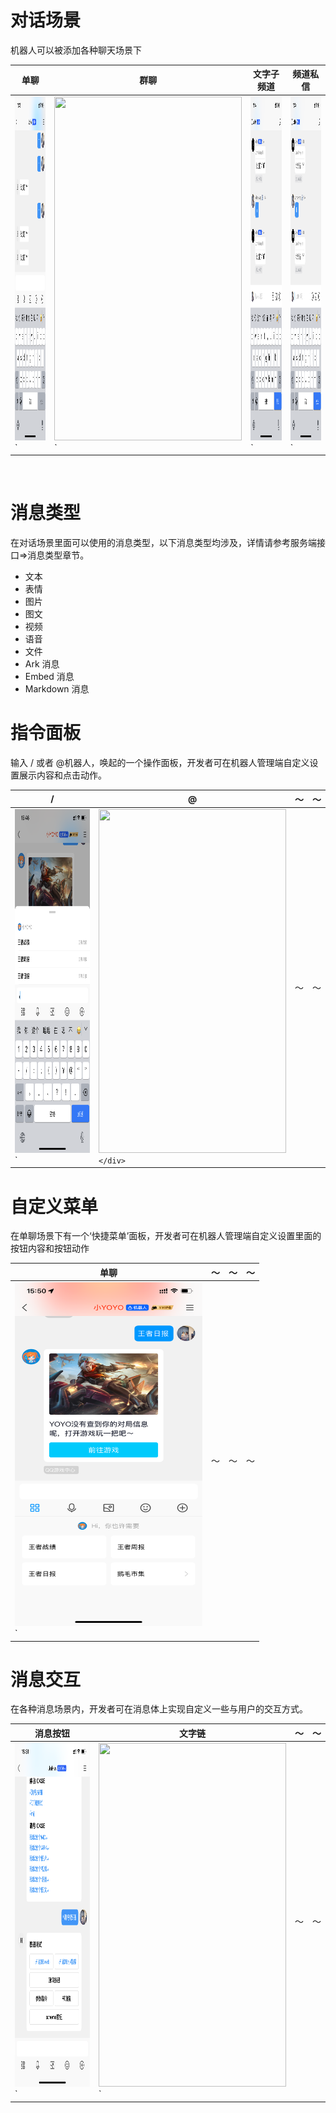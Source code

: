 # 对话场景
 机器人可以被添加各种聊天场景下


| 单聊                                                         | 群聊                                                         | 文字子频道                                                   | 频道私信                                                     |
| ------------------------------------------------------------ | ------------------------------------------------------------ | ------------------------------------------------------------ | ------------------------------------------------------------ |
| <div align=center><img src="https://github.com/ys0722/botdoc/raw/main/docs/img/image002.png" width="300" height="550" /></div>` | <div align=center><img src="https://github.com/ys0722/botdoc/raw/main/docs/img/image004.png" width="300" height="550" /></div>` | <div align=center><img src="https://github.com/ys0722/botdoc/raw/main/docs/img/image008.png" width="300" height="550" /></div>` | <div align=center><img src="https://github.com/ys0722/botdoc/raw/main/docs/img/image008.png" width="300" height="550" /></div>` |

​	 	 	 

# 消息类型

在对话场景里面可以使用的消息类型，以下消息类型均涉及，详情请参考服务端接口=>消息类型章节。

- 文本
- 表情
- 图片
- 图文
- 视频
- 语音
- 文件
- Ark 消息
- Embed 消息
- Markdown 消息

# 指令面板

输入 / 或者 @机器人，唤起的一个操作面板，开发者可在机器人管理端自定义设置展示内容和点击动作。

| / | @ | ～ | ～ |
| --------------------- | ---- | ---------- | -------- |
| <div align=center><img src="https://github.com/ys0722/botdoc/raw/main/docs/img/image012.png" width="300" height="550" /></div>` | <div align=center><img src="https://github.com/ys0722/botdoc/raw/main/docs/img/image014.png" width="300" height="550" /></div>`</div>` |  ～ | ～|
# 自定义菜单

在单聊场景下有一个‘快捷菜单’面板，开发者可在机器人管理端自定义设置里面的按钮内容和按钮动作

| 单聊 | ～ | ～ | ～ |
| --------------------- | ---- | ---------- | -------- |
| <div align=center><img src="https://github.com/ys0722/botdoc/raw/main/docs/img/image017.png" width="300" height="550" /></div>` | ～ | ～ | ～ |
# 消息交互

在各种消息场景内，开发者可在消息体上实现自定义一些与用户的交互方式。

| 消息按钮 | 文字链 | ～ | ～|
| --------------------- | ---- | ---------- | -------- |
| <div align=center><img src="https://github.com/ys0722/botdoc/raw/main/docs/img/image020.png" width="300" height="550" /></div>` | <div align=center><img src="https://github.com/ys0722/botdoc/raw/main/docs/img/image022.png" width="300" height="550" /></div>` |	～ | ～ |
